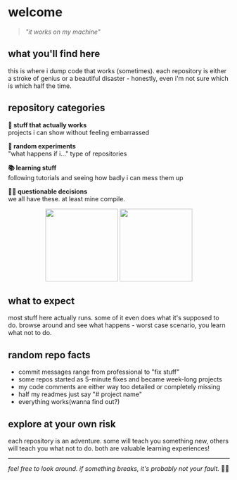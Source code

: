 # welcome

> *"it works on my machine"*

## what you'll find here

this is where i dump code that works (sometimes). each repository is either a stroke of genius or a beautiful disaster - honestly, even i'm not sure which is which half the time.

## repository categories

**🚀 stuff that actually works**  
projects i can show without feeling embarrassed

**🧪 random experiments**  
"what happens if i..." type of repositories

**📚 learning stuff**  
following tutorials and seeing how badly i can mess them up

**🤷‍♂️ questionable decisions**  
we all have these. at least mine compile.

<div align="center">
  <img src="https://github-readme-stats.vercel.app/api?username=brendmung&show_icons=true&theme=dark&include_all_commits=true&count_private=false" height="165"/>
  <img src="https://github-readme-stats.vercel.app/api/top-langs/?username=brendmung&layout=compact&theme=dark" height="165"/>
</div>

## what to expect

most stuff here actually runs. some of it even does what it's supposed to do. browse around and see what happens - worst case scenario, you learn what not to do.

## random repo facts

- commit messages range from professional to "fix stuff"
- some repos started as 5-minute fixes and became week-long projects
- my code comments are either way too detailed or completely missing
- half my readmes just say "# project name"
- everything works(wanna find out?)

## explore at your own risk

each repository is an adventure. some will teach you something new, others will teach you what not to do. both are valuable learning experiences!

---

*feel free to look around. if something breaks, it's probably not your fault.* 🤷‍♂️
